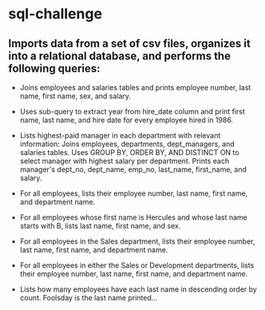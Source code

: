 # sql-challenge

## Imports data from a set of csv files, organizes it into a relational database, and performs the following queries:

* Joins employees and salaries tables and prints employee number, last name, first name, sex, and salary.

* Uses sub-query to extract year from hire_date column and print first name, last name, and hire date for every employee hired in 1986.

* Lists highest-paid manager in each department with relevant information:
    Joins employees, departments, dept_managers, and salaries tables.
    Uses GROUP BY, ORDER BY, AND DISTINCT ON to select manager with highest salary per department.
    Prints each manager's dept_no, dept_name, emp_no, last_name, first_name, and salary.

* For all employees, lists their employee number, last name, first name, and department name.

* For all employees whose first name is Hercules and whose last name starts with B, lists last name, first name, and sex.

* For all employees in the Sales department, lists their employee number, last name, first name, and department name.

* For all employees in either the Sales or Development departments, lists their employee number, last name, first name, and department name.

* Lists how many employees have each last name in descending order by count. Foolsday is the last name printed...

